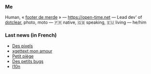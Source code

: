 ### Me

Human, « [footer de merde](https://open-time.net/post/2013/07/17/La-veritable-histoire-du-Footer-de-merde-) » — https://open-time.net — Lead dev' of [dotclear](https://git.dotclear.org/dev/dotclear), photo, moto — 🇫🇷 native, 🇬🇧 speaking, 🇪🇺 living — he/him

### Last news (in French)

<!-- BLOG-POST-LIST:START -->
- [Des pixels](https://open-time.net/post/2022/03/31/Des-pixels)
- [xgettext mon amour](https://open-time.net/post/2022/03/30/xgettext-mon-amour)
- [Petit piège](https://open-time.net/post/2022/03/29/Petit-piege)
- [Des petits bugs](https://open-time.net/post/2022/03/28/Des-petits-bugs)
- [l10n](https://open-time.net/post/2022/03/27/l10n)
<!-- BLOG-POST-LIST:END -->

